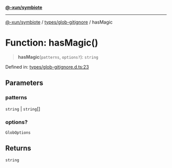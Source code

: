 [**@-xun/symbiote**](../../../README.md)

***

[@-xun/symbiote](../../../README.md) / [types/glob-gitignore](../README.md) / hasMagic

# Function: hasMagic()

> **hasMagic**(`patterns`, `options?`): `string`

Defined in: [types/glob-gitignore.d.ts:23](https://github.com/Xunnamius/symbiote/blob/1c36264a9ee1bf4cdf92c895c1434941f105e56c/types/glob-gitignore.d.ts#L23)

## Parameters

### patterns

`string` | `string`[]

### options?

`GlobOptions`

## Returns

`string`
